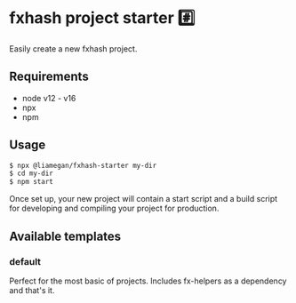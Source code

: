 # fxhash project starter #️⃣

Easily create a new fxhash project.

## Requirements

- node v12 - v16
- npx
- npm

## Usage

```sh
$ npx @liamegan/fxhash-starter my-dir
$ cd my-dir
$ npm start
```

Once set up, your new project will contain a start script and a build script for developing and compiling your project for production.

## Available templates

### default

Perfect for the most basic of projects. Includes fx-helpers as a dependency and that's it.

